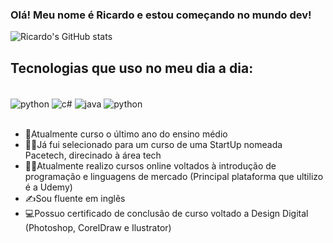 ### Olá! Meu nome é Ricardo e estou começando no mundo dev!


![Ricardo's GitHub stats](https://github-readme-stats.vercel.app/api?username=RicardoTheiss&show_icons=true&theme=radical)

## Tecnologias que uso no meu dia a dia:

<div style="display: inline_block"><br/>
 <img align="center" alt="python" src="https://img.shields.io/badge/Python-3776AB?style=for-the-badge&logo=python&logoColor=white" />
  <img align="center" alt="c#" src="https://img.shields.io/badge/C%23-239120?style=for-the-badge&logo=c-sharp&logoColor=white" />
   <img align="center" alt="java" src="https://img.shields.io/badge/Java-ED8B00?style=for-the-badge&logo=openjdk&logoColor=white" />
    <img align="center" alt="python" src="https://img.shields.io/badge/Adobe%20Photoshop-31A8FF?style=for-the-badge&logo=Adobe%20Photoshop&logoColor=black)" />
</div><br/>

- 🎒Atualmente curso o último ano do ensino médio <br/>
- 👨‍💻Já fui selecionado para um curso de uma StartUp nomeada Pacetech, direcinado à área tech
- 🐱‍💻Atualmente realizo cursos online voltados à introdução de programação e linguagens de mercado (Principal plataforma que ultilizo é a Udemy)
- ✍️Sou fluente em inglês
- 💻Possuo certificado de conclusão de curso voltado a Design Digital (Photoshop, CorelDraw e Ilustrator)






